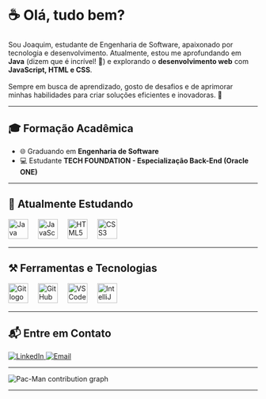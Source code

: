 <h1 align="left">☕ Olá, tudo bem?</h1>

###

<p align="left">Sou Joaquim, estudante de Engenharia de Software, apaixonado por tecnologia e desenvolvimento. Atualmente, estou me aprofundando em <strong>Java</strong> (dizem que é incrível! 🫣) e explorando o <strong>desenvolvimento web</strong> com <strong>JavaScript, HTML e CSS</strong>. <br><br>
Sempre em busca de aprendizado, gosto de desafios e de aprimorar minhas habilidades para criar soluções eficientes e inovadoras. 🚀</p>

---

<h2 align="left">🎓 Formação Acadêmica</h2>

<ul>
  <li>🌐 Graduando em <strong>Engenharia de Software</strong></li>
  <li>💻 Estudante <strong>TECH FOUNDATION - Especialização Back-End (Oracle ONE)</strong></li>
</ul>

---

<h2 align="left">📖 Atualmente Estudando</h2>

<div align="left">
  <img src="https://cdn.jsdelivr.net/gh/devicons/devicon/icons/java/java-original-wordmark.svg" height="40" alt="Java logo" />
  <img width="12" />
  <img src="https://cdn.jsdelivr.net/gh/devicons/devicon/icons/javascript/javascript-original.svg" height="40" alt="JavaScript logo" />
  <img width="12" />
  <img src="https://cdn.jsdelivr.net/gh/devicons/devicon/icons/html5/html5-original.svg" height="40" alt="HTML5 logo" />
  <img width="12" />
  <img src="https://cdn.jsdelivr.net/gh/devicons/devicon/icons/css3/css3-original.svg" height="40" alt="CSS3 logo" />
</div>

---

<h2 align="left">⚒️ Ferramentas e Tecnologias</h2>

<div align="left">
  <img src="https://cdn.jsdelivr.net/gh/devicons/devicon/icons/git/git-original.svg" height="40" alt="Git logo" />
  <img width="12" />
  <img src="https://cdn.jsdelivr.net/gh/devicons/devicon/icons/github/github-original.svg" height="40" alt="GitHub logo" />
  <img width="12" />
  <img src="https://cdn.jsdelivr.net/gh/devicons/devicon/icons/vscode/vscode-original.svg" height="40" alt="VS Code logo" />
  <img width="12" />
  <img src="https://cdn.jsdelivr.net/gh/devicons/devicon/icons/intellij/intellij-original.svg" height="40" alt="IntelliJ IDEA logo" />
</div>

---
<h2 align="left">📬 Entre em Contato</h2>

<p align="left">
  <a href="https://www.linkedin.com/in/joaquim7zz/" target="_blank">
    <img src="https://img.shields.io/badge/LinkedIn-0A66C2?style=for-the-badge&logo=linkedin&logoColor=white" alt="LinkedIn" />
  </a>
  <a href="joaquimsena.09@gmail.com">
    <img src="https://img.shields.io/badge/Email-D14836?style=for-the-badge&logo=gmail&logoColor=white" alt="Email" />
  </a>
</p>

---

<picture>
  <source media="(prefers-color-scheme: dark)" srcset="https://raw.githubusercontent.com/joaquim7zz/joaquim7zz/output/pacman-contribution-graph-dark.svg">
  <source media="(prefers-color-scheme: light)" srcset="https://raw.githubusercontent.com/joaquim7zz/joaquim7zz/output/pacman-contribution-graph.svg">
  <img alt="Pac-Man contribution graph" src="https://raw.githubusercontent.com/joaquim7zz/joaquim7zz/output/pacman-contribution-graph.svg">
</picture>

---

